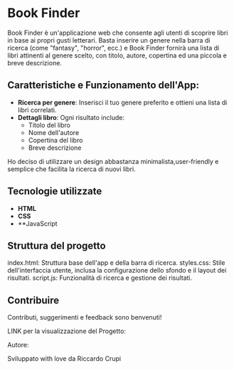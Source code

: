 # Book Finder 

Book Finder è un'applicazione web che consente agli utenti di scoprire libri in base ai propri gusti letterari. Basta inserire un genere nella barra di ricerca (come "fantasy", "horror", ecc.) e Book Finder fornirà una lista di libri attinenti al genere scelto, con titolo, autore, copertina ed una piccola e  breve descrizione.


## Caratteristiche e Funzionamento dell'App:

- **Ricerca per genere**: Inserisci il tuo genere preferito e ottieni una lista di libri correlati.
- **Dettagli libro**: Ogni risultato include:
  - Titolo del libro
  - Nome dell'autore
  - Copertina del libro
  - Breve descrizione

 Ho deciso di utilizzare un design abbastanza  minimalista,user-friendly e semplice  che facilita la ricerca di nuovi libri.

## Tecnologie utilizzate 

- **HTML**
- **CSS**
- **JavaScript


## Struttura del progetto 
index.html: Struttura base dell'app e della barra di ricerca.
styles.css: Stile dell'interfaccia utente, inclusa la configurazione dello sfondo e il layout dei risultati.
script.js: Funzionalità di ricerca e gestione dei risultati.

## Contribuire 
Contributi, suggerimenti e feedback sono benvenuti! 

LINK per la visualizzazione del Progetto: 

Autore:

Sviluppato with love da Riccardo Crupi



